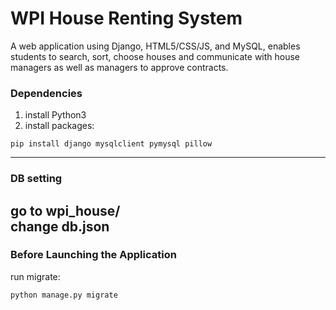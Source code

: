 # WPI House Renting System
A web application using Django, HTML5/CSS/JS, and MySQL, enables students to search, sort, choose houses and communicate with house managers as well as managers to approve contracts.  
### Dependencies
1. install Python3
2. install packages:
```shell script
pip install django mysqlclient pymysql pillow
```
---
### DB setting
go to wpi_house/  
change db.json
---
### Before Launching the Application
run migrate:  
```shell script
python manage.py migrate
```
